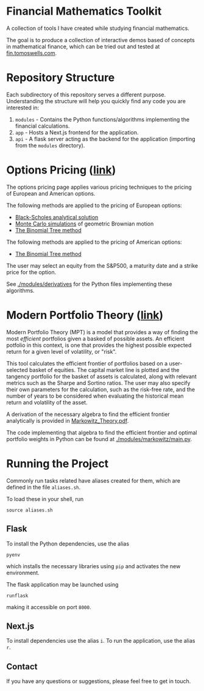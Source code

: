 # Financial Mathematics Toolkit

A collection of tools I have created while studying financial mathematics.

The goal is to produce a collection of interactive demos based of concepts in mathematical finance, which can be tried out and tested at [fin.tomoswells.com](https://fin.tomoswells.com).

# Repository Structure

Each subdirectory of this repository serves a different purpose. Understanding the structure will help you quickly find any code you are interested in:

1. `modules` - Contains the Python functions/algorithms implementing the financial calculations.
1. `app` - Hosts a Next.js frontend for the application.
2. `api` - A flask server acting as the backend for the application (importing from the `modules` directory).

# Options Pricing ([link](https://fin.tomoswells.com/derivatives))

The options pricing page applies various pricing techniques to the pricing of European and American options.

The following methods are applied to the pricing of European options:
  - [Black-Scholes analytical solution](https://github.com/tomjwells/finance/blob/master/modules/derivatives/black_scholes.py) 
  - [Monte Carlo simulations](https://github.com/tomjwells/finance/blob/master/modules/derivatives/monte_carlo.py) of geometric Brownian motion
  - [The Binomial Tree method](https://github.com/tomjwells/finance/blob/master/modules/derivatives/binomial_model.py)

The following methods are applied to the pricing of American options:
  - [The Binomial Tree method](https://github.com/tomjwells/finance/blob/master/modules/derivatives/binomial_model.py)

The user may select an equity from the S&P500, a maturity date and a strike price for the option.

See [./modules/derivatives](https://github.com/tomjwells/finance/tree/master/modules/derivatives) for the Python files implementing these algorithms.


# Modern Portfolio Theory ([link](https://fin.tomoswells.com/markowitz))

Modern Portfolio Theory (MPT) is a model that provides a way of finding the most  *efficient* portfolios given a basked of possible assets. An efficient potfolio in this context, is one that provides the highest possible expected return for a given level of volatility, or "risk".

This tool calculates the efficient frontier of portfolios based on a user-selected basket of equities. The capital market line is plotted and the tangency portfolio for the basket of assets is calculated, along with relevant metrics such as the Sharpe and Sortino ratios. The user may also specify their own parameters for the calculation, such as the risk-free rate, and the number of years to be considered when evaluating the historical mean return and volatility of the asset.

A derivation of the necessary algebra to find the efficient frontier analytically is provided in [Markowitz_Theory.pdf](https://github.com/tomjwells/finance/blob/master/modules/markowitz/Markowitz_Theory.pdf).

The code implementing that algebra to find the efficient frontier and optimal portfolio weights in Python can be found at [./modules/markowitz/main.py](https://github.com/tomjwells/finance/blob/master/modules/markowitz/main.py).

# Running the Project

Commonly run tasks related have aliases created for them, which are defined in the file `aliases.sh`. 

To load these in your shell, run
```
source aliases.sh
```

## Flask

To install the Python dependencies, use the alias
```
pyenv
```
which installs the necessary libraries using `pip` and activates the new environment.

The flask application may be launched using
```
runflask
```
making it accessible on port `8000`.

## Next.js

To install dependencies use the alias `i`. To run the application, use the alias `r`.

## Contact
If you have any questions or suggestions, please feel free to get in touch.